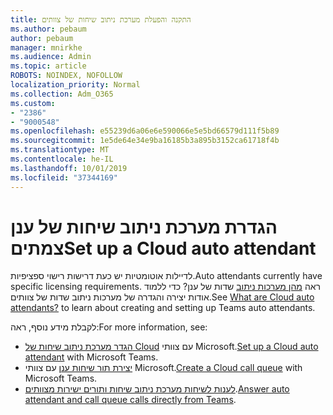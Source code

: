 ```yaml
---
title: התקנה והפעלת מערכת ניתוב שיחות של צוותים
ms.author: pebaum
author: pebaum
manager: mnirkhe
ms.audience: Admin
ms.topic: article
ROBOTS: NOINDEX, NOFOLLOW
localization_priority: Normal
ms.collection: Adm_O365
ms.custom:
- "2386"
- "9000548"
ms.openlocfilehash: e55239d6a06e6e590066e5e5bd66579d111f5b89
ms.sourcegitcommit: 1e5de64e34e9ba16185b3a895b3152ca61718f4b
ms.translationtype: MT
ms.contentlocale: he-IL
ms.lasthandoff: 10/01/2019
ms.locfileid: "37344169"
---
```

# <a name="set-up-a-cloud-auto-attendant"></a><span data-ttu-id="ab66f-102">הגדרת מערכת ניתוב שיחות של ענן צמתים</span><span class="sxs-lookup"><span data-stu-id="ab66f-102">Set up a Cloud auto attendant</span></span>

<span data-ttu-id="ab66f-103">לדיילות אוטומטיות יש כעת דרישות רישוי ספציפיות.</span><span class="sxs-lookup"><span data-stu-id="ab66f-103">Auto attendants currently have specific licensing requirements.</span></span> <span data-ttu-id="ab66f-104">ראה [מהן מערכות ניתוב](https://docs.microsoft.com/microsoftteams/what-are-phone-system-auto-attendants) שדות של ענן? כדי ללמוד אודות יצירה והגדרה של מערכות ניתוב שדות של צוותים.</span><span class="sxs-lookup"><span data-stu-id="ab66f-104">See [What are Cloud auto attendants?](https://docs.microsoft.com/microsoftteams/what-are-phone-system-auto-attendants) to learn about creating and setting up Teams auto attendants.</span></span> 

<span data-ttu-id="ab66f-105">לקבלת מידע נוסף, ראה:</span><span class="sxs-lookup"><span data-stu-id="ab66f-105">For more information, see:</span></span>

- <span data-ttu-id="ab66f-106">[הגדר מערכת ניתוב שיחות של Cloud](https://docs.microsoft.com/microsoftteams/create-a-phone-system-auto-attendant) עם צוותי Microsoft.</span><span class="sxs-lookup"><span data-stu-id="ab66f-106">[Set up a Cloud auto attendant](https://docs.microsoft.com/microsoftteams/create-a-phone-system-auto-attendant) with Microsoft Teams.</span></span> 
- <span data-ttu-id="ab66f-107">[יצירת תור שיחות ענן](https://docs.microsoft.com/microsoftteams/create-a-phone-system-call-queue) עם צוותי Microsoft.</span><span class="sxs-lookup"><span data-stu-id="ab66f-107">[Create a Cloud call queue](https://docs.microsoft.com/microsoftteams/create-a-phone-system-call-queue) with Microsoft Teams.</span></span> 
- <span data-ttu-id="ab66f-108">[לענות לשיחות מערכת ניתוב שיחות ותורים ישירות מצוותים](https://docs.microsoft.com/microsoftteams/answer-auto-attendant-and-call-queue-calls).</span><span class="sxs-lookup"><span data-stu-id="ab66f-108">[Answer auto attendant and call queue calls directly from Teams](https://docs.microsoft.com/microsoftteams/answer-auto-attendant-and-call-queue-calls).</span></span> 